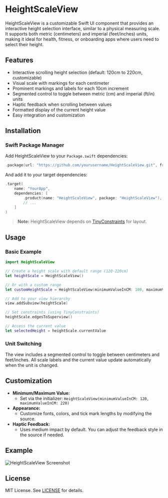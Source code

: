 # HeightScaleView

HeightScaleView is a customizable Swift UI component that provides an interactive height selection interface, similar to a physical measuring scale. It supports both metric (centimeters) and imperial (feet/inches) units, making it ideal for health, fitness, or onboarding apps where users need to select their height.

## Features

- Interactive scrolling height selection (default: 120cm to 220cm, customizable)
- Visual scale with markings for each centimeter
- Prominent markings and labels for each 10cm increment
- Segmented control to toggle between metric (cm) and imperial (ft/in) units
- Haptic feedback when scrolling between values
- Formatted display of the current height value
- Easy integration and customization

## Installation

### Swift Package Manager

Add HeightScaleView to your `Package.swift` dependencies:

```swift
.package(url: "https://github.com/yourusername/HeightScaleView.git", from: "1.0.0")
```

And add it to your target dependencies:

```swift
.target(
    name: "YourApp",
    dependencies: [
        .product(name: "HeightScaleView", package: "HeightScaleView"),
        // ...
    ]
)
```

> **Note:** HeightScaleView depends on [TinyConstraints](https://github.com/roberthein/TinyConstraints) for layout.

## Usage

### Basic Example

```swift
import HeightScaleView

// Create a height scale with default range (120-220cm)
let heightScale = HeightScaleView()

// Or with a custom range
let customHeightScale = HeightScaleView(minimumValueInCM: 100, maximumValueInCM: 200)

// Add to your view hierarchy
view.addSubview(heightScale)

// Set constraints (using TinyConstraints)
heightScale.edgesToSuperview()

// Access the current value
let selectedHeight = heightScale.currentValue
```

### Unit Switching

The view includes a segmented control to toggle between centimeters and feet/inches. All scale labels and the current value update automatically when the unit is changed.

## Customization

- **Minimum/Maximum Value:**
  - Set via the initializer: `HeightScaleView(minimumValueInCM: 120, maximumValueInCM: 220)`
- **Appearance:**
  - Customize fonts, colors, and tick mark lengths by modifying the source.
- **Haptic Feedback:**
  - Uses medium impact by default. You can adjust the feedback style in the source if needed.

## Example

![HeightScaleView Screenshot](docs/screenshot.png)

## License

MIT License. See [LICENSE](LICENSE) for details.
